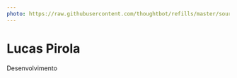 ```yaml
---
photo: https://raw.githubusercontent.com/thoughtbot/refills/master/source/images/placeholder_logo_1_dark.png
---
```


# Lucas Pirola

Desenvolvimento
